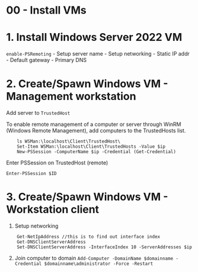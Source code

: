 # 00 - Install VMs


# 1. Install Windows Server 2022 VM
```enable-PSRemoting```
    - Setup server name
    - Setup networking 
        - Static IP addr
        - Default gateway
        - Primary DNS
    
       

# 2. Create/Spawn Windows VM - Management workstation

Add server to ```TrustedHost```

To enable remote management of a computer or server through WinRM (Windows Remote Management), add computers to the TrustedHosts list. 

```
    ls WSMan:\localhost\Client\TrustedHost\
    Set-Item WSMan:\localhost\Client\TrustedHosts -Value $ip
    New-PSSession -ComputerName $ip -Credential (Get-Credential) 
```

Enter PSSession on TrustedHost (remote)

```Enter-PSSession $ID```

# 3. Create/Spawn Windows VM - Workstation client
1. Setup networking
```
    Get-NetIpAddress //this is to find out interface index
    Get-DNSClientServerAddress
    Set-DNSClientServerAddress -InterfaceIndex 10 -ServerAddresses $ip
```
 
2. Join computer to domain
```Add-Computer -DomainName $domainname -Credential $domainname\administrator -Force -Restart```
